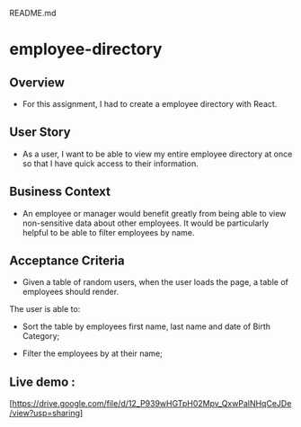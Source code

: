README.md
# employee-directory

## Overview
* For this assignment, I had to create a employee directory with React.

## User Story
* As a user, I want to be able to view my entire employee directory at once so that I have quick access to their information.
## Business Context
* An employee or manager would benefit greatly from being able to view non-sensitive data about other employees. It would be particularly helpful to be able to filter employees by name.

## Acceptance Criteria
* Given a table of random users, when the user loads the page, a table of employees should render.

The user is able to:

* Sort the table by employees first name, last name and date of Birth Category;

* Filter the employees by at their name;

## Live demo : 
[https://drive.google.com/file/d/12_P939wHGTpH02Mpv_QxwPalNHqCeJDe/view?usp=sharing]
 



